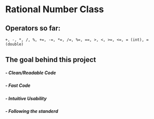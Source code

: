# Rational Number Class

## Operators so far:

    +, -, *, /, %, +=, -=, *=, /=, %=, ==, >, <, >=, <=, = (int), = (double)
    
## The goal behind this project
##### - Clean/Readable Code
##### - Fast Code
##### - Intuitive Usability
##### - Following the standerd
